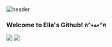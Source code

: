 ![header](https://capsule-render.vercel.app/api?&color=Black&type=Cylinder&text=Welcome🐾&fontColor=ffffff)

### Welcome to Ella's Github! ฅ^•ﻌ•^ฅ

<a href="https://www.linkedin.com/in/hyunseo-kim-442862237/" target="_blank"><img src="https://img.shields.io/badge/linkedin-0A66C2?style=for-the-badge&logo=linkedin&logoColor=white"/></a>
<a href="https://hy0s2rla.tistory.com/" target="_blank"><img src="https://img.shields.io/badge/tistory-000000?style=for-the-badge&logo=tistory&logoColor=white"/></a>

<!--
**hyunseokim1/hyunseokim1** is a ✨ _special_ ✨ repository because its `README.md` (this file) appears on your GitHub profile.
